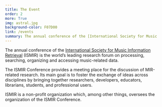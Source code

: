 ```yaml
---
title: The Event
order: 2
more: True
img: astral.jpg
background-color: F07D00
link: /events
summary: The annual conference of the [International Society for Music Information Retrieval](http://ismir.net/) (ISMIR) is the world’s leading research forum on processing, searching, organizing and accessing music-related data.
---
```


The annual conference of the [International Society for Music Information Retrieval](http://ismir.net/) (ISMIR) is the world’s leading research forum on processing, searching, organizing and accessing music-related data.

The ISMIR Conference provides a meeting place for the discussion of MIR-related research. Its main goal is to foster the exchange of ideas across disciplines by bringing together researchers, developers, educators, librarians, students, and professional users.

ISMIR is a non-profit organization which, among other things, oversees the organization of the ISMIR Conference.
